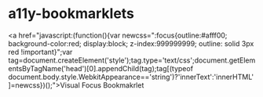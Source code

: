 a11y-bookmarklets
=================

<a href="javascript:(function(){var newcss=":focus{outline:#afff00; background-color:red; display:block; z-index:999999999; outline: solid 3px red !important}";var tag=document.createElement('style');tag.type='text/css';document.getElementsByTagName('head')[0].appendChild(tag);tag[(typeof document.body.style.WebkitAppearance=='string')?'innerText':'innerHTML']=newcss})();">Visual Focus Bookmakrlet</a>
